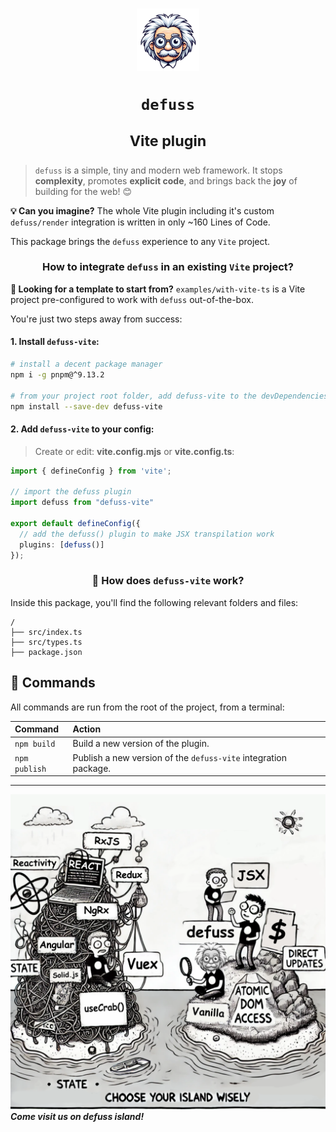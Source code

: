 <h1 align="center">

<img src="assets/defuss_mascott.png" width="100px" />

`defuss`

<sup align="center">

Vite plugin

</sup>

</h1>

> `defuss` is a simple, tiny and modern web framework. It stops  **complexity**, promotes **explicit code**, and brings back the **joy** of building for the web! 😊

**💡 Can you imagine?** The whole Vite plugin including it's custom `defuss/render` integration is written in only ~160 Lines of Code.


This package brings the `defuss` experience to any `Vite` project.

<h3 align="center">

How to integrate `defuss` in an existing `Vite` project?

</h3>


**🚀 Looking for a template to start from?** `examples/with-vite-ts` is a Vite project pre-configured to work with `defuss` out-of-the-box.


You're just two steps away from success:

#### 1. Install `defuss-vite`:

```bash
# install a decent package manager
npm i -g pnpm@^9.13.2

# from your project root folder, add defuss-vite to the devDependencies
npm install --save-dev defuss-vite
```

#### 2. Add `defuss-vite` to your config:

> Create or edit: **vite.config.mjs** or **vite.config.ts**:
```ts
import { defineConfig } from 'vite';

// import the defuss plugin
import defuss from "defuss-vite"

export default defineConfig({
  // add the defuss() plugin to make JSX transpilation work
  plugins: [defuss()]
});
```

<h3 align="center">

🚀 How does `defuss-vite` work?

</h3>

Inside this package, you'll find the following relevant folders and files:

```text
/
├── src/index.ts
├── src/types.ts
├── package.json
```

## 🧞 Commands

All commands are run from the root of the project, from a terminal:

| Command       | Action                                                                                                                                                                                                                           |
| :------------ | :------------------------------------------------------------------------------------------------------------------------------------------------------------------------------------------------------------------------------- |
| `npm build`    | Build a new version of the plugin. |
| `npm publish`    | Publish a new version of the `defuss-vite` integration package. |

---

<img src="assets/defuss_comic.png" />

<caption><i><b>Come visit us on defuss island!</b></i></caption>
